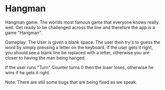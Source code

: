 # Hangman
Hangman game. The worlds most famous game that everyone knows really well. Get ready to be challenged across the line and therefore the app is a game "Hangman".

Gameplay:
The User is given a blank space. The user then try's to guess the word by simply pressing a letter on the keyboard. If the user gets it right, you should see a blank line be replaced with a letter, otherwise you are closer to having the man being hanged. 

If the user runs "Turn" Counter turns 0 then the loser loses, otherwise he wins if he gets it right. 

Note:
There are still some bugs that are being fixed as we speak.
